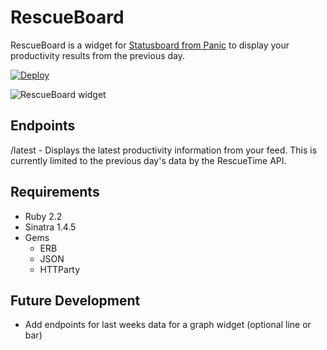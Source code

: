# RescueBoard

RescueBoard is a widget for [Statusboard from Panic](http://www.panic.com/statusboard) to display your productivity results from the previous day.  

[![Deploy](https://www.herokucdn.com/deploy/button.png)](https://heroku.com/deploy)  

![RescueBoard widget](http://github.com/dombarnes/rescueboard/rescueboard.png "RescueBoard widget")

## Endpoints  
/latest - Displays the latest productivity information from your feed. This is currently limited to the previous day's data by the RescueTime API.  

## Requirements
- Ruby 2.2
- Sinatra 1.4.5
- Gems
    - ERB
    - JSON
    - HTTParty


## Future Development
- Add endpoints for last weeks data for a graph widget (optional line or bar)